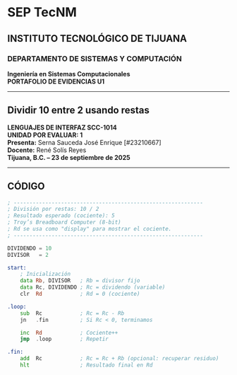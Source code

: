# SEP TecNM  
## INSTITUTO TECNOLÓGICO DE TIJUANA  
### DEPARTAMENTO DE SISTEMAS Y COMPUTACIÓN  

**Ingeniería en Sistemas Computacionales**  
**PORTAFOLIO DE EVIDENCIAS U1**  

---

## Dividir 10 entre 2 usando restas  

**LENGUAJES DE INTERFAZ SCC-1014**  
**UNIDAD POR EVALUAR: 1**  
**Presenta:** Serna Sauceda José Enrique [#23210667]  
**Docente:** René Solís Reyes  
**Tijuana, B.C. – 23 de septiembre de 2025**  

---

## CÓDIGO  

```asm
; ------------------------------------------------------------
; División por restas: 10 / 2
; Resultado esperado (cociente): 5
; Troy’s Breadboard Computer (8-bit)
; Rd se usa como "display" para mostrar el cociente.
; ------------------------------------------------------------

DIVIDENDO = 10
DIVISOR   = 2

start:
    ; Inicialización
    data Rb, DIVISOR   ; Rb = divisor fijo
    data Rc, DIVIDENDO ; Rc = dividendo (variable)
    clr  Rd            ; Rd = 0 (cociente)

.loop:
    sub  Rc            ; Rc = Rc - Rb
    jn   .fin          ; Si Rc < 0, terminamos

    inc  Rd            ; Cociente++
    jmp  .loop         ; Repetir

.fin:
    add  Rc            ; Rc = Rc + Rb (opcional: recuperar residuo)
    hlt                ; Resultado final en Rd

```
